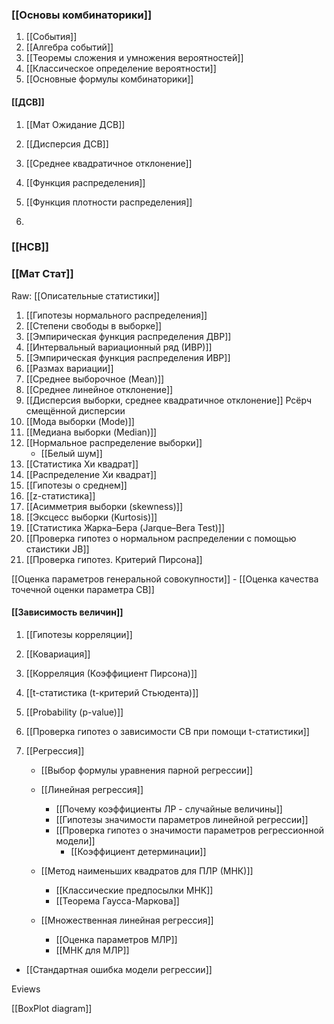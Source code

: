 

### [[Основы комбинаторики]]
1. [[События]]
2. [[Алгебра событий]]
3. [[Теоремы сложения и умножения вероятностей]]
4. [[Классическое определение вероятности]]
5. [[Основные формулы комбинаторики]]


#### [[ДСВ]]

1. [[Мат Ожидание ДСВ]]

2. [[Дисперсия ДСВ]]

3. [[Среднее квадратичное отклонение]]
4. [[Функция распределения]]
5. [[Функция плотности распределения]]
6. 

### [[НСВ]]


### [[Мат Стат]]

Raw: [[Описательные статистики]]

1. [[Гипотезы нормального распределения]]
2. [[Степени свободы в выборке]]
3. [[Эмпирическая функция распределения ДВР]]
4. [[Интервальный вариационный ряд (ИВР)]]
5. [[Эмпирическая функция распределения ИВР]]
6. [[Размах вариации]]
7.  [[Среднее выборочное (Mean)]]
8. [[Среднее линейное отклонение]]
9. [[Дисперсия выборки, среднее квадратичное отклонение]]
Рсёрч смещённой дисперсии
10. [[Мода выборки (Mode)]]
11. [[Медиана выборки (Median)]]
12. [[Нормальное распределение выборки]]
	- [[Белый шум]]
13. [[Статистика Хи квадрат]]
14. [[Распределение Хи квадрат]]
15. [[Гипотезы о среднем]]
16. [[z-статистика]]
17. [[Асимметрия выборки (skewness)]]
18. [[Эксцесс выборки (Kurtosis)]]
19. [[Статистика Жарка–Бера (Jarque–Bera Test)]]
20. [[Проверка гипотез о нормальном распределении с помощью стаистики JB]]
21. [[Проверка гипотез. Критерий Пирсона]]

[[Оценка параметров генеральной совокупности]]
	- [[Оценка качества точечной оценки параметра СВ]]
#### [[Зависимость величин]]
1. [[Гипотезы корреляции]]
2. [[Ковариация]]
3. [[Корреляция (Коэффициент Пирсона)]]
4.  [[t-статистика (t-критерий Стьюдента)]]
5. [[Probability (p-value)]]
6. [[Проверка гипотез о зависимости СВ при помощи t-статистики]]

7.  [[Регрессия]]
	- [[Выбор формулы уравнения парной регрессии]]
	- [[Линейная регрессия]]
		- [[Почему коэффициенты ЛР - случайные величины]]
		- [[Гипотезы значимости параметров линейной регрессии]]
		- [[Проверка гипотез о значимости параметров регрессионной модели]]
			- [[Коэффициент детерминации]]
		
	- [[Метод наименьших квадратов для ПЛР (МНК)]]
		- [[Классические предпосылки МНК]]
		- [[Теорема Гаусса-Маркова]]
		
	- [[Множественная линейная регрессия]]	
		- [[Оценка параметров МЛР]]
		- [[МНК для МЛР]]


- [[Стандартная ошибка модели регрессии]]



Eviews

[[BoxPlot diagram]]